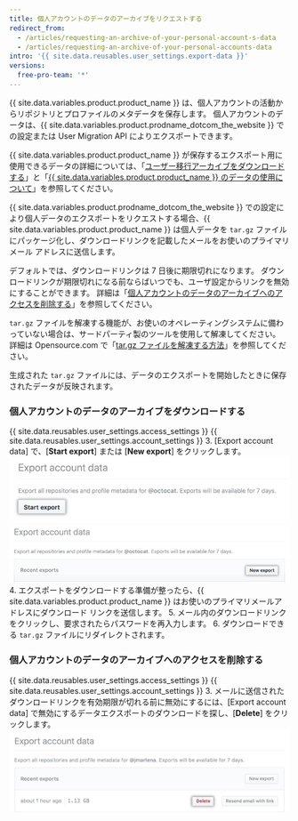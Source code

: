 ```yaml
---
title: 個人アカウントのデータのアーカイブをリクエストする
redirect_from:
  - /articles/requesting-an-archive-of-your-personal-account-s-data
  - /articles/requesting-an-archive-of-your-personal-accounts-data
intro: '{{ site.data.reusables.user_settings.export-data }}'
versions:
  free-pro-team: '*'
---
```


{{ site.data.variables.product.product_name }} は、個人アカウントの活動からリポジトリとプロファイルのメタデータを保存します。 個人アカウントのデータは、{{ site.data.variables.product.prodname_dotcom_the_website }} での設定または User Migration API によりエクスポートできます。

{{ site.data.variables.product.product_name }} が保存するエクスポート用に使用できるデータの詳細については、「[ユーザー移行アーカイブをダウンロードする](/v3/migrations/users/#download-a-user-migration-archive)」と「[{{ site.data.variables.product.product_name }} のデータの使用について](/articles/about-github-s-use-of-your-data)」を参照してください。

{{ site.data.variables.product.prodname_dotcom_the_website }} での設定により個人データのエクスポートをリクエストする場合、{{ site.data.variables.product.product_name }} は個人データを `tar.gz` ファイルにパッケージ化し、ダウンロードリンクを記載したメールをお使いのプライマリ メール アドレスに送信します。

デフォルトでは、ダウンロードリンクは 7 日後に期限切れになります。 ダウンロードリンクが期限切れになる前ならばいつでも、ユーザ設定からリンクを無効にすることができます。 詳細は「[個人アカウントのデータのアーカイブへのアクセスを削除する](/articles/requesting-an-archive-of-your-personal-account-s-data/#deleting-access-to-an-archive-of-your-personal-accounts-data)」を参照してください。

`tar.gz` ファイルを解凍する機能が、お使いのオペレーティングシステムに備わっていない場合は、サードパーティ製のツールを使用して解凍してください。 詳細は Opensource.com で「[tar.gz ファイルを解凍する方法](https://opensource.com/article/17/7/how-unzip-targz-file)」を参照してください。

生成された `tar.gz` ファイルには、データのエクスポートを開始したときに保存されたデータが反映されます。

### 個人アカウントのデータのアーカイブをダウンロードする

{{ site.data.reusables.user_settings.access_settings }}
{{ site.data.reusables.user_settings.account_settings }}
3. [Export account data] で、[**Start export**] または [**New export**] をクリックします。 ![強調表示された [Start export] ボタン](/assets/images/help/repository/export-personal-data.png) ![強調表示された [New export] ボタン](/assets/images/help/repository/new-export.png)
4. エクスポートをダウンロードする準備が整ったら、{{ site.data.variables.product.product_name }} はお使いのプライマリメールアドレスにダウンロード リンクを送信します。
5. メール内のダウンロードリンクをクリックし、要求されたらパスワードを再入力します。
6. ダウンロードできる `tar.gz` ファイルにリダイレクトされます。

### 個人アカウントのデータのアーカイブへのアクセスを削除する

{{ site.data.reusables.user_settings.access_settings }}
{{ site.data.reusables.user_settings.account_settings }}
3. メールに送信されたダウンロードリンクを有効期限が切れる前に無効にするには、[Export account data] で無効にするデータエクスポートのダウンロードを探し、[**Delete**] をクリックします。 ![強調表示された [Delete personal data export package] ボタン](/assets/images/help/repository/delete-export-personal-account-data.png)
